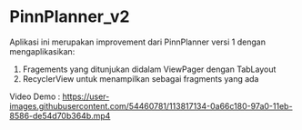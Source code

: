 # PinnPlanner_v2

Aplikasi ini merupakan improvement dari PinnPlanner versi 1 dengan mengaplikasikan:

1. Fragements yang ditunjukan didalam ViewPager dengan TabLayout
2. RecyclerView untuk menampilkan sebagai fragments yang ada

Video Demo : 
https://user-images.githubusercontent.com/54460781/113817134-0a66c180-97a0-11eb-8586-de54d70b364b.mp4


